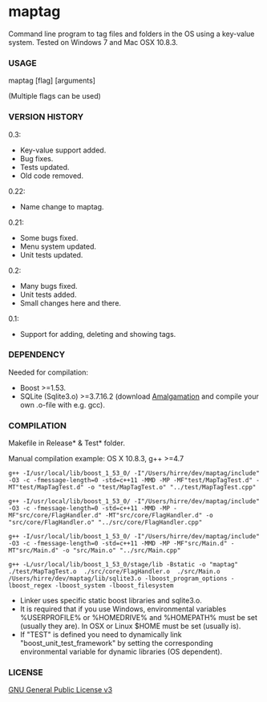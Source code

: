 maptag
====

Command line program to tag files and folders in the OS using a key-value system. Tested on Windows 7 and Mac OSX 10.8.3.

### USAGE 
maptag [flag] [arguments]

(Multiple flags can be used)

### VERSION HISTORY 
0.3:
- Key-value support added.
- Bug fixes.
- Tests updated.
- Old code removed.

0.22:
- Name change to maptag.

0.21:
- Some bugs fixed.
- Menu system updated.
- Unit tests updated.

0.2:
- Many bugs fixed.
- Unit tests added.
- Small changes here and there.

0.1:
- Support for adding, deleting and showing tags.

### DEPENDENCY
Needed for compilation:
- Boost >=1.53.
- SQLite (Sqlite3.o) >=3.7.16.2 (download [Amalgamation](http://www.sqlite.org/download.html) and compile your own .o-file with e.g. gcc).

### COMPILATION
Makefile in Release* & Test* folder.

Manual compilation example: OS X 10.8.3, g++ >=4.7

    g++ -I/usr/local/lib/boost_1_53_0/ -I"/Users/hirre/dev/maptag/include" -O3 -c -fmessage-length=0 -std=c++11 -MMD -MP -MF"test/MapTagTest.d" -MT"test/MapTagTest.d" -o "test/MapTagTest.o" "../test/MapTagTest.cpp"
 
    g++ -I/usr/local/lib/boost_1_53_0/ -I"/Users/hirre/dev/maptag/include" -O3 -c -fmessage-length=0 -std=c++11 -MMD -MP -MF"src/core/FlagHandler.d" -MT"src/core/FlagHandler.d" -o "src/core/FlagHandler.o" "../src/core/FlagHandler.cpp"
 
    g++ -I/usr/local/lib/boost_1_53_0/ -I"/Users/hirre/dev/maptag/include" -O3 -c -fmessage-length=0 -std=c++11 -MMD -MP -MF"src/Main.d" -MT"src/Main.d" -o "src/Main.o" "../src/Main.cpp"
 
    g++ -L/usr/local/lib/boost_1_53_0/stage/lib -Bstatic -o "maptag"  ./test/MapTagTest.o  ./src/core/FlagHandler.o  ./src/Main.o  /Users/hirre/dev/maptag/lib/sqlite3.o -lboost_program_options -lboost_regex -lboost_system -lboost_filesystem

- Linker uses specific static boost libraries and sqlite3.o.
- It is required that if you use Windows, environmental variables %USERPROFILE% or %HOMEDRIVE% and %HOMEPATH% must be set (usually they are). In OSX or Linux $HOME must be set (usually is).
- If "TEST" is defined you need to dynamically link "boost_unit_test_framework" by setting the corresponding environmental variable for dynamic libraries (OS dependent).
 
### LICENSE
[GNU General Public License v3](http://www.gnu.org/licenses/gpl.html)
